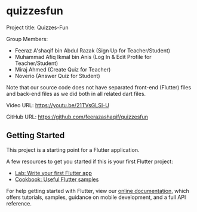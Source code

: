 # quizzesfun

Project title: Quizzes-Fun

Group Members:
-	Feeraz A'shaqif bin Abdul Razak (Sign Up for Teacher/Student)
-	Muhammad Afiq Ikmal bin Anis (Log In & Edit Profile for Teacher/Student)
-	Miraj Ahmed (Create Quiz for Teacher)
-	Noverio (Answer Quiz for Student)

Note that our source code does not have separated front-end (Flutter) files and back-end files as we did both in all related dart files.

Video URL: https://youtu.be/21TVsGLSI-U

GitHub URL: https://github.com/feerazashaqif/quizzesfun

## Getting Started

This project is a starting point for a Flutter application.

A few resources to get you started if this is your first Flutter project:

- [Lab: Write your first Flutter app](https://flutter.dev/docs/get-started/codelab)
- [Cookbook: Useful Flutter samples](https://flutter.dev/docs/cookbook)

For help getting started with Flutter, view our
[online documentation](https://flutter.dev/docs), which offers tutorials,
samples, guidance on mobile development, and a full API reference.
